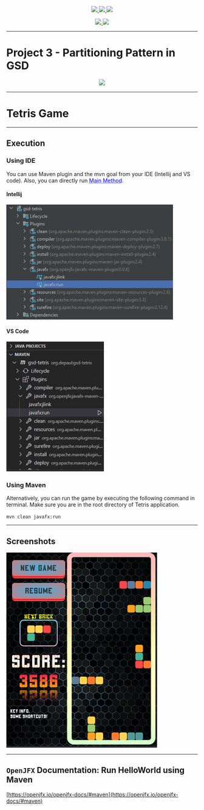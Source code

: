[//]: # (![]&#40;https://img.shields.io/badge/course-Global%20Software%20Dev-blue?logo=windowsterminal&#41; )

[//]: # (![]&#40;https://img.shields.io/badge/Version-4.23.0.0-orange?logo=verizon&#41;)

[//]: # (![https://www.apache.org/licenses/LICENSE-2.0.html]&#40;https://img.shields.io/badge/License-Apache--2.0-8A2BE2?logo=apache&#41;)

[//]: # ()
[//]: # (![https://openjdk.org/projects/jdk/21/]&#40;https://img.shields.io/badge/Oracle%20OpenJDK-21-cyan?logo=openjdk&#41;)

[//]: # (![https://maven.apache.org/download.cgi]&#40;https://img.shields.io/badge/Apache%20Maven-3.9.5-red?logo=apachemaven&#41;)
<p align="center">
    <a href="https://depaul.v-alizadeh.info/se475">
        <img src="https://img.shields.io/badge/course-Global%20Software%20Dev-blue?logo=windowsterminal&style=for-the-badge">
    </a>
    <a href="">
        <img src="https://img.shields.io/badge/Version-4.23.0.0-orange?logo=verizon&style=for-the-badge">
    </a>
    <a href="https://www.apache.org/licenses/LICENSE-2.0.html">
        <img src="https://img.shields.io/badge/License-Apache--2.0-8A2BE2?logo=apache&style=for-the-badge">
    </a>
</p>
<p align="center">
    <a href="https://openjdk.org/projects/jdk/21/">
        <img src="https://img.shields.io/badge/Oracle%20OpenJDK-21-cyan?logo=openjdk&style=for-the-badge">
    </a>
    <a href="https://maven.apache.org/download.cgi">
        <img src="https://img.shields.io/badge/Apache%20Maven-3.9.5-red?logo=apachemaven&style=for-the-badge">
    </a>
</p>

<hr/>

# Project 3 - Partitioning Pattern in GSD 

<p align="center">
<img src="demo/CoverBanner.png" width="600">
</p>

<hr/>

# Tetris Game 

<hr/> 

## Execution

### Using IDE
You can use Maven plugin and the mvn goal from your IDE (Intellij and VS code). Also, you can directly run <a href="src/main/java/org/depaul/app/Main.java" style="color: blue; text-decoration: underline;text-decoration-style: dotted;">Main Method</a>.

<!-- [**Main Method**](src/main/java/org/depaul/app/Main.java) -->

#### Intellij

![img.png](demo/maven-plugin-intellij.png)

#### VS Code

![img.png](demo/maven-plugin-vscode.png)

### Using Maven

Alternatively, you can run the game by executing the following command in terminal. Make sure you are in the root directory of Tetris application.

`mvn clean javafx:run
`

<hr/> 

## Screenshots
![img.png](demo/screenshot.png)

<hr/> 

## ```OpenJFX``` Documentation: Run HelloWorld using Maven

[https://openjfx.io/openjfx-docs/#maven](https://openjfx.io/openjfx-docs/#maven)